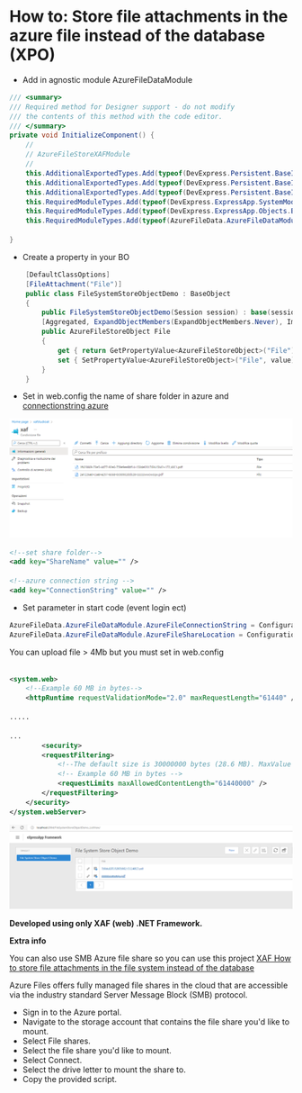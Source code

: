 # How to: Store file attachments in the azure file instead of the database (XPO)

- Add in agnostic module AzureFileDataModule

```csharp
/// <summary> 
/// Required method for Designer support - do not modify 
/// the contents of this method with the code editor.
/// </summary>
private void InitializeComponent() {
    // 
    // AzureFileStoreXAFModule
    // 
    this.AdditionalExportedTypes.Add(typeof(DevExpress.Persistent.BaseImpl.BaseObject));
    this.AdditionalExportedTypes.Add(typeof(DevExpress.Persistent.BaseImpl.FileData));
    this.AdditionalExportedTypes.Add(typeof(DevExpress.Persistent.BaseImpl.FileAttachmentBase));
    this.RequiredModuleTypes.Add(typeof(DevExpress.ExpressApp.SystemModule.SystemModule));
    this.RequiredModuleTypes.Add(typeof(DevExpress.ExpressApp.Objects.BusinessClassLibraryCustomizationModule));
    this.RequiredModuleTypes.Add(typeof(AzureFileData.AzureFileDataModule));

}
```



- Create a property in your BO

```csharp
    [DefaultClassOptions]
    [FileAttachment("File")]
    public class FileSystemStoreObjectDemo : BaseObject
    {
        public FileSystemStoreObjectDemo(Session session) : base(session) { }
        [Aggregated, ExpandObjectMembers(ExpandObjectMembers.Never), ImmediatePostData]
        public AzureFileStoreObject File
        {
            get { return GetPropertyValue<AzureFileStoreObject>("File"); }
            set { SetPropertyValue<AzureFileStoreObject>("File", value); }
        }
    }
```


- Set in web.config the name of share folder in azure and [connectionstring azure](https://docs.microsoft.com/it-it/azure/storage/files/storage-how-to-create-file-share?tabs=azure-portal) 
 
![Azurefile](AzureFileStoreXAF.Module/Images/AzureFile.png)

```xml
<!--set share folder-->
<add key="ShareName" value="" />

<!--azure connection string -->
<add key="ConnectionString" value="" />
```

- Set parameter in start code (event login ect)
```csharp
AzureFileData.AzureFileDataModule.AzureFileConnectionString = ConfigurationManager.AppSettings["ConnectionString"];
AzureFileData.AzureFileDataModule.AzureFileShareLocation = ConfigurationManager.AppSettings["ShareName"];
```

You can upload file > 4Mb but you must set in web.config
```xml

<system.web>
    <!--Example 60 MB in bytes-->
	<httpRuntime requestValidationMode="2.0" maxRequestLength="61440" />
		
.....

...
        <security>
		<requestFiltering>
			<!--The default size is 30000000 bytes (28.6 MB). MaxValue is 4294967295 bytes (4 GB)-->
			<!-- Example 60 MB in bytes -->
			<requestLimits maxAllowedContentLength="61440000" />
		</requestFiltering>
	</security>
</system.webServer>
```



![Azurefilefiledataxaf](AzureFileStoreXAF.Module/Images/AzureFileFiledataXAF.PNG)


**Developed using only XAF (web) .NET Framework.**



**Extra info**

You can also use SMB Azure file share so you can use this project [XAF How to store file attachments in the file system instead of the database](https://github.com/DevExpress-Examples/XAF_how-to-store-file-attachments-in-the-file-system-instead-of-the-database-xpo-e965)

Azure Files offers fully managed file shares in the cloud that are accessible via the industry standard Server Message Block (SMB) protocol.
- Sign in to the Azure portal.
- Navigate to the storage account that contains the file share you'd like to mount.
- Select File shares.
- Select the file share you'd like to mount.
- Select Connect.
- Select the drive letter to mount the share to.
- Copy the provided script.




